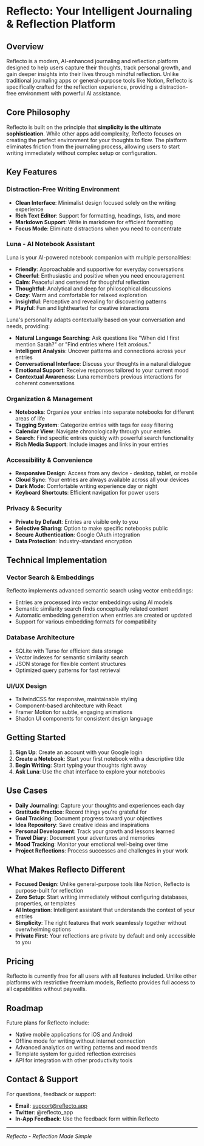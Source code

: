 # Reflecto: Your Intelligent Journaling & Reflection Platform

## Overview

Reflecto is a modern, AI-enhanced journaling and reflection platform designed to help users capture their thoughts, track personal growth, and gain deeper insights into their lives through mindful reflection. Unlike traditional journaling apps or general-purpose tools like Notion, Reflecto is specifically crafted for the reflection experience, providing a distraction-free environment with powerful AI assistance.

## Core Philosophy

Reflecto is built on the principle that **simplicity is the ultimate sophistication**. While other apps add complexity, Reflecto focuses on creating the perfect environment for your thoughts to flow. The platform eliminates friction from the journaling process, allowing users to start writing immediately without complex setup or configuration.

## Key Features

### Distraction-Free Writing Environment

- **Clean Interface**: Minimalist design focused solely on the writing experience
- **Rich Text Editor**: Support for formatting, headings, lists, and more
- **Markdown Support**: Write in markdown for efficient formatting
- **Focus Mode**: Eliminate distractions when you need to concentrate

### Luna - AI Notebook Assistant

Luna is your AI-powered notebook companion with multiple personalities:

- **Friendly**: Approachable and supportive for everyday conversations
- **Cheerful**: Enthusiastic and positive when you need encouragement
- **Calm**: Peaceful and centered for thoughtful reflection
- **Thoughtful**: Analytical and deep for philosophical discussions
- **Cozy**: Warm and comfortable for relaxed exploration
- **Insightful**: Perceptive and revealing for discovering patterns
- **Playful**: Fun and lighthearted for creative interactions

Luna's personality adapts contextually based on your conversation and needs, providing:

- **Natural Language Searching**: Ask questions like "When did I first mention Sarah?" or "Find entries where I felt anxious."
- **Intelligent Analysis**: Uncover patterns and connections across your entries
- **Conversational Interface**: Discuss your thoughts in a natural dialogue
- **Emotional Support**: Receive responses tailored to your current mood
- **Contextual Awareness**: Luna remembers previous interactions for coherent conversations

### Organization & Management

- **Notebooks**: Organize your entries into separate notebooks for different areas of life
- **Tagging System**: Categorize entries with tags for easy filtering
- **Calendar View**: Navigate chronologically through your entries
- **Search**: Find specific entries quickly with powerful search functionality
- **Rich Media Support**: Include images and links in your entries

### Accessibility & Convenience

- **Responsive Design**: Access from any device - desktop, tablet, or mobile
- **Cloud Sync**: Your entries are always available across all your devices
- **Dark Mode**: Comfortable writing experience day or night
- **Keyboard Shortcuts**: Efficient navigation for power users

### Privacy & Security

- **Private by Default**: Entries are visible only to you
- **Selective Sharing**: Option to make specific notebooks public
- **Secure Authentication**: Google OAuth integration
- **Data Protection**: Industry-standard encryption

## Technical Implementation

### Vector Search & Embeddings

Reflecto implements advanced semantic search using vector embeddings:

- Entries are processed into vector embeddings using AI models
- Semantic similarity search finds conceptually related content
- Automatic embedding generation when entries are created or updated
- Support for various embedding formats for compatibility

### Database Architecture

- SQLite with Turso for efficient data storage
- Vector indexes for semantic similarity search
- JSON storage for flexible content structures
- Optimized query patterns for fast retrieval

### UI/UX Design

- TailwindCSS for responsive, maintainable styling
- Component-based architecture with React
- Framer Motion for subtle, engaging animations
- Shadcn UI components for consistent design language

## Getting Started

1. **Sign Up**: Create an account with your Google login
2. **Create a Notebook**: Start your first notebook with a descriptive title
3. **Begin Writing**: Start typing your thoughts right away
4. **Ask Luna**: Use the chat interface to explore your notebooks

## Use Cases

- **Daily Journaling**: Capture your thoughts and experiences each day
- **Gratitude Practice**: Record things you're grateful for
- **Goal Tracking**: Document progress toward your objectives
- **Idea Repository**: Save creative ideas and inspirations
- **Personal Development**: Track your growth and lessons learned
- **Travel Diary**: Document your adventures and memories
- **Mood Tracking**: Monitor your emotional well-being over time
- **Project Reflections**: Process successes and challenges in your work

## What Makes Reflecto Different

- **Focused Design**: Unlike general-purpose tools like Notion, Reflecto is purpose-built for reflection
- **Zero Setup**: Start writing immediately without configuring databases, properties, or templates
- **AI Integration**: Intelligent assistant that understands the context of your entries
- **Simplicity**: The right features that work seamlessly together without overwhelming options
- **Private First**: Your reflections are private by default and only accessible to you

## Pricing

Reflecto is currently free for all users with all features included. Unlike other platforms with restrictive freemium models, Reflecto provides full access to all capabilities without paywalls.

## Roadmap

Future plans for Reflecto include:

- Native mobile applications for iOS and Android
- Offline mode for writing without internet connection
- Advanced analytics on writing patterns and mood trends
- Template system for guided reflection exercises
- API for integration with other productivity tools

## Contact & Support

For questions, feedback or support:
- **Email**: support@reflecto.app
- **Twitter**: @reflecto_app
- **In-App Feedback**: Use the feedback form within Reflecto

---

*Reflecto - Reflection Made Simple*

